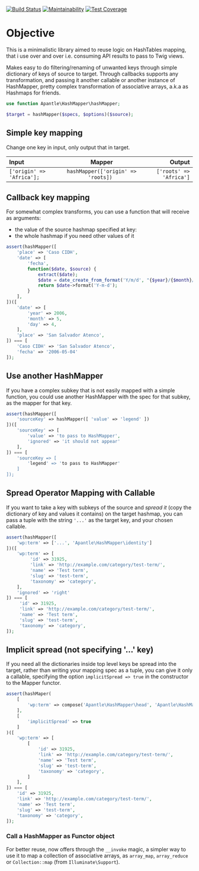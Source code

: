 [![Build Status](https://travis-ci.org/apantle/hashmapper.svg?branch=master)](https://travis-ci.org/apantle/hashmapper)  [![Maintainability](https://api.codeclimate.com/v1/badges/5fa613bc0b87e5975a6a/maintainability)](https://codeclimate.com/github/apantle/hashmapper/maintainability) [![Test Coverage](https://api.codeclimate.com/v1/badges/5fa613bc0b87e5975a6a/test_coverage)](https://codeclimate.com/github/apantle/hashmapper/test_coverage)

# Objective

This is a minimalistic library aimed to reuse logic
on HashTables mapping, that i use over and over i.e.
consuming API results to pass to Twig views.

Makes easy to do filtering/renaming of unwanted keys through simple
dictionary of keys of source to target. Through callbacks supports
any transformation, and passing it another callable or another instance
of HashMapper, pretty complex transformation of associative arrays,
a.k.a as Hashmaps for friends.

```php
use function Apantle\HashMapper\hashMapper;

$target = hashMapper($specs, $options)($source);
```

## Simple key mapping

Change one key in input, only output that in target.

|Input|Mapper|Output|
|:---|:---:|---:|
|```['origin' => 'Africa'];```|```hashMapper(['origin' => 'roots]) ```|```['roots' => 'Africa']```|

## Callback key mapping

For somewhat complex transforms, you can use a function
that will receive as arguments:
- the value of the source hashmap specified at key:
- the whole hashmap if you need other values of it

```php
assert(hashMapper([
    'place' => 'Caso CIDH',
    'date' => [
        'fecha',
        function($date, $source) {
            extract($date);
            $date = date_create_from_format('Y/m/d', "{$year}/{$month}/{$day}");
            return $date->format('Y-m-d');
        }
    ],
])([
    'date' => [
        'year' => 2006,
        'month' => 5,
        'day' => 4,
    ],
    'place' => 'San Salvador Atenco',
]) === [
    'Caso CIDH' => 'San Salvador Atenco',
    'fecha' => '2006-05-04'
]);
```

## Use another HashMapper 

If you have a complex subkey that is not easily mapped with a simple function,
you could use another HashMapper with the spec for that subkey, as the mapper
for that key.

```php
assert(hashMapper([
    'sourceKey' => hashMapper([ 'value' => 'legend' ])
])([
    'sourceKey' => [
        'value' => 'to pass to HashMapper',
        'ignored' => 'it should not appear'
    ],
]) === [
    'sourceKey => [
        'legend' => 'to pass to HashMapper'
    ]
]);
```

## Spread Operator Mapping with Callable

If you want to take a key with subkeys of the source and _spread it_ (copy
the dictionary of key and values it contains) on the target hashmap, you
can pass a tuple with the string `'...'` as the target key, and your chosen callable.

```php
assert(hashMapper([
    'wp:term' => ['...', 'Apantle\HashMapper\identity']
])([
    'wp:term' => [
         'id' => 31925,
         'link' => 'http://example.com/category/test-term/',
         'name' => 'Test term',
         'slug' => 'test-term',
         'taxonomy' => 'category',
    ],
    'ignored' => 'right'
]) === [
     'id' => 31925,
     'link' => 'http://example.com/category/test-term/',
     'name' => 'Test term',
     'slug' => 'test-term',
     'taxonomy' => 'category',
]);
```

## Implicit spread (not specifying '...' key)

If you need all the dictionaries inside top level keys be spread into the
target, rather than writing your mapping spec as a tuple, you can give it
only a callable, specifying the option `implicitSpread => true` in the
constructor to the Mapper functor.

```php
assert(hashMaper(
    [
        'wp:term' => compose('Apantle\HashMapper\head', 'Apantle\HashMapper\identity'),
    ],
    [
        'implicitSpread' => true
    ]
)([
    'wp:term' => [
        [
            'id' => 31925,
            'link' => 'http://example.com/category/test-term/',
            'name' => 'Test term',
            'slug' => 'test-term',
            'taxonomy' => 'category',
        ]
    ],
]) === [
    'id' => 31925,
    'link' => 'http://example.com/category/test-term/',
    'name' => 'Test term',
    'slug' => 'test-term',
    'taxonomy' => 'category',
]);
 ``` 

### Call a HashMapper as Functor object

For better reuse, now offers through the `__invoke` magic, a simpler way to use
it to map a collection of associative arrays, as `array_map`, `array_reduce` or
`Collection::map` (from `Illuminate\Support`). 
